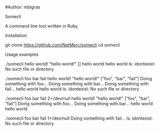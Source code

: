 #Author: mbigras

Somecli

A command line tool written in Ruby.

Installation

git clone https://github.com/NetMerc/somecli
cd somecli

Usage examples

./somecli
hello world!
"hello world!"
[]
hello world
hello world
ls: idontexist: No such file or directory

./somecli foo bar fail
hello world!
"hello world!"
["foo", "bar", "fail"]
Doing something with foo...
Doing something with bar...
Doing something with fail...
hello world
hello world
ls: idontexist: No such file or directory

./somecli foo bar fail 2>/dev/null
hello world!
"hello world!"
["foo", "bar", "fail"]
Doing something with foo...
Doing something with bar...
hello world
hello world

./somecli foo bar fail 1>/dev/null
Doing something with fail...
ls: idontexist: No such file or directory
